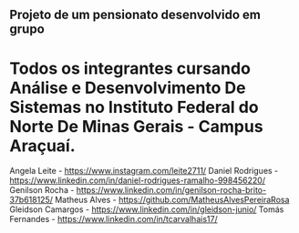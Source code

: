 ## Projeto de um pensionato desenvolvido em grupo 
# Todos os integrantes cursando Análise e Desenvolvimento De Sistemas no Instituto Federal do Norte De Minas Gerais - Campus Araçuaí.
Angela Leite - https://www.instagram.com/leite2711/
Daniel Rodrigues - https://www.linkedin.com/in/daniel-rodrigues-ramalho-998456220/  
Genilson Rocha - https://www.linkedin.com/in/genilson-rocha-brito-37b618125/
Matheus Alves - https://github.com/MatheusAlvesPereiraRosa
Gleidson Camargos - https://www.linkedin.com/in/gleidson-junio/ 
Tomás Fernandes - https://www.linkedin.com/in/tcarvalhais17/



